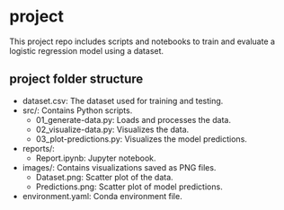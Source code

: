 # project
This project repo includes scripts and notebooks to train and evaluate a logistic regression model using a dataset. 
## project folder structure
- dataset.csv: The dataset used for training and testing.
- src/: Contains Python scripts.
  - 01_generate-data.py: Loads and processes the data.
  - 02_visualize-data.py: Visualizes the data.
  - 03_plot-predictions.py: Visualizes the model predictions.
- reports/:
  - Report.ipynb: Jupyter notebook.
- images/: Contains visualizations saved as PNG files.
  - Dataset.png: Scatter plot of the data.
  - Predictions.png: Scatter plot of model predictions.
- environment.yaml: Conda environment file.
